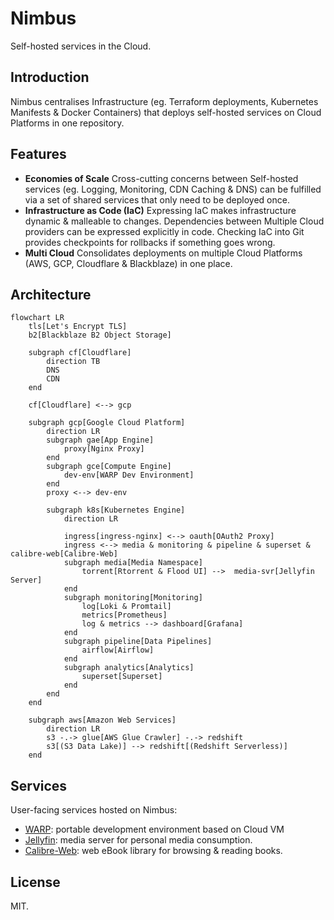 # Nimbus
Self-hosted services in the Cloud.

## Introduction
Nimbus centralises Infrastructure (eg. Terraform deployments, Kubernetes Manifests & Docker Containers) that deploys self-hosted services on Cloud Platforms in one repository.

## Features
- **Economies of Scale**  Cross-cutting concerns between Self-hosted services (eg. Logging, Monitoring, CDN Caching & DNS) can be fulfilled via a set of shared services that only need to be deployed once.
- **Infrastructure as Code (IaC)** Expressing IaC makes infrastructure dynamic & malleable to changes. Dependencies between Multiple Cloud providers can be expressed explicitly in code. Checking IaC into Git provides checkpoints for rollbacks if something goes wrong.
- **Multi Cloud** Consolidates deployments on multiple Cloud Platforms (AWS, GCP, Cloudflare &amp; Blackblaze) in one place.

## Architecture
```mermaid
flowchart LR
    tls[Let's Encrypt TLS]
    b2[Blackblaze B2 Object Storage]

    subgraph cf[Cloudflare]
        direction TB
        DNS
        CDN
    end

    cf[Cloudflare] <--> gcp

    subgraph gcp[Google Cloud Platform]
        direction LR
        subgraph gae[App Engine]
            proxy[Nginx Proxy]
        end
        subgraph gce[Compute Engine]
            dev-env[WARP Dev Environment]
        end
        proxy <--> dev-env

        subgraph k8s[Kubernetes Engine]
            direction LR

            ingress[ingress-nginx] <--> oauth[OAuth2 Proxy]
            ingress <--> media & monitoring & pipeline & superset & calibre-web[Calibre-Web]
            subgraph media[Media Namespace]
                torrent[Rtorrent & Flood UI] -->  media-svr[Jellyfin Server]
            end
            subgraph monitoring[Monitoring]
                log[Loki & Promtail]
                metrics[Prometheus]
                log & metrics --> dashboard[Grafana]
            end
            subgraph pipeline[Data Pipelines]
                airflow[Airflow]
            end
            subgraph analytics[Analytics]
                superset[Superset]
            end
        end
    end

    subgraph aws[Amazon Web Services]
        direction LR
        s3 -.-> glue[AWS Glue Crawler] -.-> redshift
        s3[(S3 Data Lake)] --> redshift[(Redshift Serverless)]
    end
```

## Services
User-facing services hosted on Nimbus:
- [WARP](https://github.com/mrzzy/warp): portable development environment based on Cloud VM
- [Jellyfin](https://jellyfin.org/): media server for personal media consumption.
- [Calibre-Web](https://github.com/janeczku/calibre-web): web eBook library for browsing & reading books.

## License
MIT.
